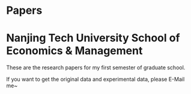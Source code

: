 # Papers
# Nanjing Tech University School of Economics & Management

These are the research papers for my first semester of graduate school.

If you want to get the original data and experimental data, please E-Mail me~
